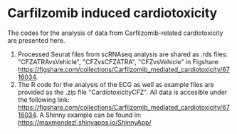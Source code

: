 # Carfilzomib induced cardiotoxicity


The codes for the analysis of data from Carfilzomib-related cardiotoxicity are presented here. 


1) Processed Seurat files from scRNAseq analysis are shared as .rds files: "CFZATRAvsVehicle", "CFZvsCFZATRA", "CFZvsVehicle" in Figshare: https://figshare.com/collections/Carfilzomib_mediated_cardiotoxicity/6716034.
2)  The R code for the analysis of the ECG as well as example files are provided as the .zip file "CardiotoxicityCFZ". All data is accesible under the following link: https://figshare.com/collections/Carfilzomib_mediated_cardiotoxicity/6716034. A Shinny example can be found in: https://maxmendezl.shinyapps.io/ShinnyApp/
